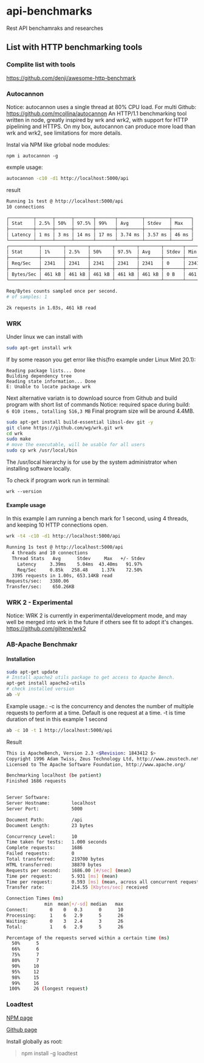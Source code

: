 # api-benchmarks
Rest API benchamraks and researches


## List with HTTP benchmarking tools

### Complite list with tools
https://github.com/denji/awesome-http-benchmark

### Autocannon
Notice: autocannon uses a single thread at 80% CPU load. For multi 
Github: https://github.com/mcollina/autocannon
An HTTP/1.1 benchmarking tool written in node, greatly inspired by wrk and wrk2, with support for HTTP pipelining 
and HTTPS. On my box, autocannon can produce more load than wrk and wrk2, see limitations for more details.

Instal via NPM like grlobal node modules:
```
npm i autocannon -g
```
exmple usage:
```sh
autocannon -c10 -d1 http://localhost:5000/api
```
result
```sh
Running 1s test @ http://localhost:5000/api
10 connections

┌─────────┬──────┬──────┬───────┬───────┬─────────┬─────────┬───────┐
│ Stat    │ 2.5% │ 50%  │ 97.5% │ 99%   │ Avg     │ Stdev   │ Max   │
├─────────┼──────┼──────┼───────┼───────┼─────────┼─────────┼───────┤
│ Latency │ 1 ms │ 3 ms │ 14 ms │ 17 ms │ 3.74 ms │ 3.57 ms │ 46 ms │
└─────────┴──────┴──────┴───────┴───────┴─────────┴─────────┴───────┘
┌───────────┬────────┬────────┬────────┬────────┬────────┬───────┬────────┐
│ Stat      │ 1%     │ 2.5%   │ 50%    │ 97.5%  │ Avg    │ Stdev │ Min    │
├───────────┼────────┼────────┼────────┼────────┼────────┼───────┼────────┤
│ Req/Sec   │ 2341   │ 2341   │ 2341   │ 2341   │ 2341   │ 0     │ 2341   │
├───────────┼────────┼────────┼────────┼────────┼────────┼───────┼────────┤
│ Bytes/Sec │ 461 kB │ 461 kB │ 461 kB │ 461 kB │ 461 kB │ 0 B   │ 461 kB │
└───────────┴────────┴────────┴────────┴────────┴────────┴───────┴────────┘

Req/Bytes counts sampled once per second.
# of samples: 1

2k requests in 1.03s, 461 kB read
```


### WRK
Under linux we can install with 
```sh
sudo apt-get install wrk
```
If by some reason you get error like this(fro example under Linux Mint 20.1):
```
Reading package lists... Done
Building dependency tree       
Reading state information... Done
E: Unable to locate package wrk
```
Next alternative variatn is to download source from Github and build program with short list of commands
Notice: required space during build:``` 6 010 items, totalling 516,3 MB```
Final program size will be around 4.4MB.
```sh
sudo apt-get install build-essential libssl-dev git -y 
git clone https://github.com/wg/wrk.git wrk 
cd wrk 
sudo make 
# move the executable, will be usable for all users
sudo cp wrk /usr/local/bin 
```
The /usr/local hierarchy is for use by the system administrator when installing software locally.

To check if program work run in terminal:
```
wrk --version
```

#### Example usage
In this example I am running a bench mark for 1 second, 
using 4 threads, and keeping 10 HTTP connections open.

```sh
wrk -t4 -c10 -d1 http://localhost:5000/api

Running 1s test @ http://localhost:5000/api
  4 threads and 10 connections
  Thread Stats   Avg      Stdev     Max   +/- Stdev
    Latency     3.39ms    5.04ms  43.40ms   91.97%
    Req/Sec     0.85k   258.48     1.37k    72.50%
  3395 requests in 1.00s, 653.14KB read
Requests/sec:   3380.06
Transfer/sec:    650.26KB
```

### WRK 2 - Experimental
Notice: WRK 2 is currently in experimental/development mode, and may well be merged into wrk in the future if others see fit to adopt it's changes.
https://github.com/giltene/wrk2


### AB-Apache Benchmakr

#### Installation
```sh
sudo apt-get update
# Install apache2 utils package to get access to Apache Bench.
apt-get install apache2-utils
# check installed version 
ab -V
```

Example usage.:
-c is the concurrency and denotes the number of multiple requests to perform at a time. Default is one request at a time.
-t is time duration of test in this example 1 second 
```sh
ab -c 10 -t 1 http://localhost:5000/api
```

Result
```sh
This is ApacheBench, Version 2.3 <$Revision: 1843412 $>
Copyright 1996 Adam Twiss, Zeus Technology Ltd, http://www.zeustech.net/
Licensed to The Apache Software Foundation, http://www.apache.org/

Benchmarking localhost (be patient)
Finished 1686 requests


Server Software:        
Server Hostname:        localhost
Server Port:            5000

Document Path:          /api
Document Length:        23 bytes

Concurrency Level:      10
Time taken for tests:   1.000 seconds
Complete requests:      1686
Failed requests:        0
Total transferred:      219700 bytes
HTML transferred:       38870 bytes
Requests per second:    1686.00 [#/sec] (mean)
Time per request:       5.931 [ms] (mean)
Time per request:       0.593 [ms] (mean, across all concurrent requests)
Transfer rate:          214.55 [Kbytes/sec] received

Connection Times (ms)
              min  mean[+/-sd] median   max
Connect:        0    0   0.3      0      10
Processing:     1    6   2.9      5      26
Waiting:        0    3   2.4      3      26
Total:          1    6   2.9      5      26

Percentage of the requests served within a certain time (ms)
  50%      5
  66%      6
  75%      7
  80%      7
  90%     10
  95%     12
  98%     15
  99%     16
 100%     26 (longest request)
```

### Loadtest

[NPM page](https://www.npmjs.com/package/loadtest)

[Github page](https://github.com/alexfernandez/loadtest)

Install globally as root:
> npm install -g loadtest